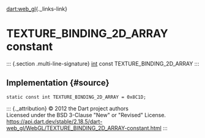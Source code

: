 [dart:web\_gl](../../dart-web_gl/dart-web_gl-library){._links-link}

TEXTURE\_BINDING\_2D\_ARRAY constant
====================================

::: {.section .multi-line-signature}
[int](../../dart-core/int-class) const TEXTURE\_BINDING\_2D\_ARRAY
:::

Implementation {#source}
--------------

``` {.language-dart data-language="dart"}
static const int TEXTURE_BINDING_2D_ARRAY = 0x8C1D;
```

::: {._attribution}
© 2012 the Dart project authors\
Licensed under the BSD 3-Clause \"New\" or \"Revised\" License.\
<https://api.dart.dev/stable/2.18.5/dart-web_gl/WebGL/TEXTURE_BINDING_2D_ARRAY-constant.html>
:::

